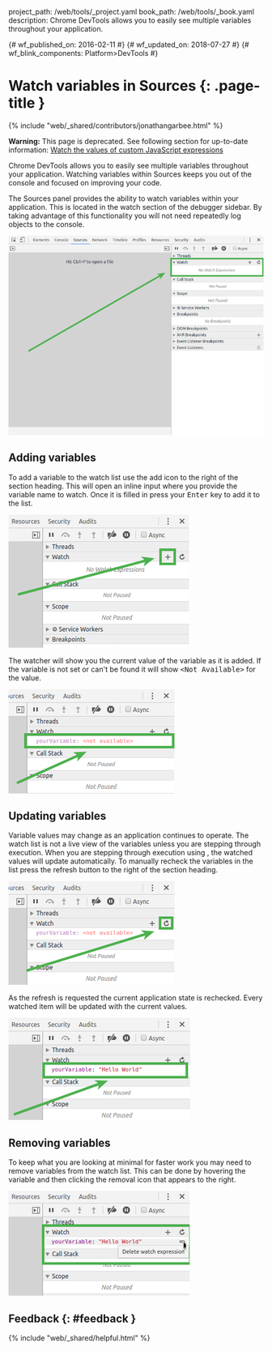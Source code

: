 project_path: /web/tools/_project.yaml book_path: /web/tools/_book.yaml description: Chrome DevTools allows you to easily see multiple variables throughout your application.

{# wf_published_on: 2016-02-11 #} {# wf_updated_on: 2018-07-27 #} {# wf_blink_components: Platform>DevTools #}

# Watch variables in Sources {: .page-title }

{% include "web/_shared/contributors/jonathangarbee.html" %}

<aside class="warning">
  <b>Warning:</b> This page is deprecated. See following section for up-to-date
  information: <a href="reference#watch">Watch the values of custom JavaScript
  expressions</a>
</aside>

Chrome DevTools allows you to easily see multiple variables throughout your application. Watching variables within Sources keeps you out of the console and focused on improving your code.

The Sources panel provides the ability to watch variables within your application. This is located in the watch section of the debugger sidebar. By taking advantage of this functionality you will not need repeatedly log objects to the console.

![Watch section of debugger](imgs/sources-watch-variables-location.png)

## Adding variables

To add a variable to the watch list use the add icon to the right of the section heading. This will open an inline input where you provide the variable name to watch. Once it is filled in press your <kbd>Enter</kbd> key to add it to the list.

![Add to watch list button](imgs/add-variable-to-watch.png)

The watcher will show you the current value of the variable as it is added. If the variable is not set or can't be found it will show <samp>&lt;Not Available&gt;</samp> for the value.

![Undefined variable in the watch list](imgs/undefined-variable-in-watch.png)

## Updating variables

Variable values may change as an application continues to operate. The watch list is not a live view of the variables unless you are stepping through execution. When you are stepping through execution using <breakpoints>, the watched values will update automatically. To manually recheck the variables in the list press the refresh button to the right of the section heading.

![Refresh watch variables button](imgs/refresh-variables-being-watched.png)

As the refresh is requested the current application state is rechecked. Every watched item will be updated with the current values.

![Updated variable being watched](imgs/updated-variable-being-watched.png)

## Removing variables

To keep what you are looking at minimal for faster work you may need to remove variables from the watch list. This can be done by hovering the variable and then clicking the removal icon that appears to the right.

![Hover variable to remove from watch list](imgs/hover-to-delete-watched-variable.png)

## Feedback {: #feedback }

{% include "web/_shared/helpful.html" %}